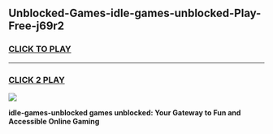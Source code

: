 
## Unblocked-Games-idle-games-unblocked-Play-Free-j69r2
<h3>
<a href="https://premium76.site?title=idle-games-unblocked&ref=09A">CLICK TO PLAY</a></h3>
<hr>

<h3>
<a href="https://premium76.site?title=idle-games-unblocked&ref=09A">CLICK 2 PLAY</a>
  
</h3>

<a href="https://premium76.site?title=idle-games-unblocked&ref=09A"><img src="https://clearcache.store/games.png"></a>


**idle-games-unblocked games unblocked: Your Gateway to Fun and Accessible Online Gaming**
